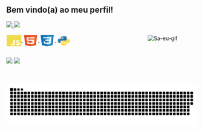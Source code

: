 ## Bem vindo(a) ao meu perfil!

<div>
  <a href="https://github.com/sabrinaaraujoo">
  <img height="180em" src="https://github-readme-stats.vercel.app/api?username=sabrinaaraujoo&show_icons=true&theme=tokyonight&include_all_commits=true&count_private=true"/>
  <img height="180em" src="https://github-readme-stats.vercel.app/api/top-langs/?username=sabrinaaraujoo&layout=compact&langs_count=7&theme=tokyonight"/>
</div>
  
<div style="display: inline_block"><br>
  <img align="center" alt="Sa-Js" height="30" width="40" src="https://raw.githubusercontent.com/devicons/devicon/master/icons/javascript/javascript-plain.svg">
  <img align="center" alt="Sa-HTML" height="30" width="40" src="https://raw.githubusercontent.com/devicons/devicon/master/icons/html5/html5-original.svg">
  <img align="center" alt="Sa-CSS" height="30" width="40" src="https://raw.githubusercontent.com/devicons/devicon/master/icons/css3/css3-original.svg">
  <img align="center" alt="Sa-Python" height="30" width="40" src="https://raw.githubusercontent.com/devicons/devicon/master/icons/python/python-original.svg">
  <img align="right" alt="Sa-eu-gif" src="https://i.picasion.com/pic91/08988633497ad6febcee602eb44fdc6a.gif" width="130" height="130" border="0">
</div>
  
  ##
 
<div> 
  
  <a href = "mailto:cien.sabrinaaraujo@outlook.com"><img src="https://img.shields.io/badge/Microsoft_Outlook-0078D4?style=for-the-badge&logo=microsoft-outlook&logoColor=white" target="_blank"></a>
  <a href="https://www.linkedin.com/in/sabrina-s-araujo/" target="_blank"><img src="https://img.shields.io/badge/-LinkedIn-%230077B5?style=for-the-badge&logo=linkedin&logoColor=white" target="_blank"></a> 
 
  ![Snake animation](https://github.com/sabrinaaraujoo/sabrinaaraujoo/blob/output/github-contribution-grid-snake.svg)
 
</div>
